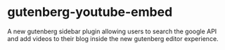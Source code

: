 # gutenberg-youtube-embed
A new gutenberg sidebar plugin allowing users to search the google API and add videos to their blog inside the new gutenberg editor experience.
